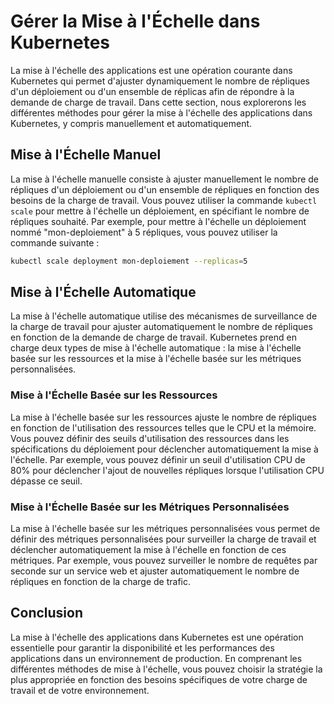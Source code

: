# Gérer la Mise à l'Échelle dans Kubernetes

La mise à l'échelle des applications est une opération courante dans Kubernetes qui permet d'ajuster dynamiquement le nombre de répliques d'un déploiement ou d'un ensemble de réplicas afin de répondre à la demande de charge de travail. Dans cette section, nous explorerons les différentes méthodes pour gérer la mise à l'échelle des applications dans Kubernetes, y compris manuellement et automatiquement.

## Mise à l'Échelle Manuel

La mise à l'échelle manuelle consiste à ajuster manuellement le nombre de répliques d'un déploiement ou d'un ensemble de répliques en fonction des besoins de la charge de travail. Vous pouvez utiliser la commande `kubectl scale` pour mettre à l'échelle un déploiement, en spécifiant le nombre de répliques souhaité. Par exemple, pour mettre à l'échelle un déploiement nommé "mon-deploiement" à 5 répliques, vous pouvez utiliser la commande suivante :

```bash
kubectl scale deployment mon-deploiement --replicas=5
```

## Mise à l'Échelle Automatique

La mise à l'échelle automatique utilise des mécanismes de surveillance de la charge de travail pour ajuster automatiquement le nombre de répliques en fonction de la demande de charge de travail. Kubernetes prend en charge deux types de mise à l'échelle automatique : la mise à l'échelle basée sur les ressources et la mise à l'échelle basée sur les métriques personnalisées.

### Mise à l'Échelle Basée sur les Ressources

La mise à l'échelle basée sur les ressources ajuste le nombre de répliques en fonction de l'utilisation des ressources telles que le CPU et la mémoire. Vous pouvez définir des seuils d'utilisation des ressources dans les spécifications du déploiement pour déclencher automatiquement la mise à l'échelle. Par exemple, vous pouvez définir un seuil d'utilisation CPU de 80% pour déclencher l'ajout de nouvelles répliques lorsque l'utilisation CPU dépasse ce seuil.

### Mise à l'Échelle Basée sur les Métriques Personnalisées

La mise à l'échelle basée sur les métriques personnalisées vous permet de définir des métriques personnalisées pour surveiller la charge de travail et déclencher automatiquement la mise à l'échelle en fonction de ces métriques. Par exemple, vous pouvez surveiller le nombre de requêtes par seconde sur un service web et ajuster automatiquement le nombre de répliques en fonction de la charge de trafic.

## Conclusion

La mise à l'échelle des applications dans Kubernetes est une opération essentielle pour garantir la disponibilité et les performances des applications dans un environnement de production. En comprenant les différentes méthodes de mise à l'échelle, vous pouvez choisir la stratégie la plus appropriée en fonction des besoins spécifiques de votre charge de travail et de votre environnement.
